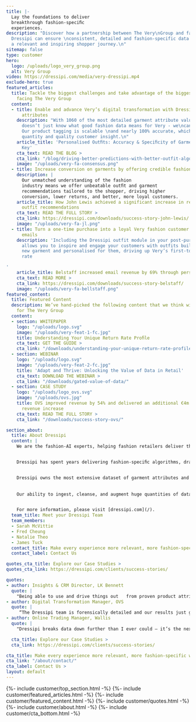 ```yaml
---
title: |-
  Lay the foundations to deliver
  breakthrough fashion-speciﬁc
  experiences.
description: "Discover how a partnership between The Very\nGroup and fashion-AI experts
  Dressipi can ensure \nconsistent, detailed and fashion-specific data to \ndeliver
  a relevant and inspiring shopper journey.\n"
sitemap: false
type: customer
hero:
  logo: /uploads/logo_very_group.png
  alt: Very Group
video: https://dressipi.com/media/very-dressipi.mp4
exclude-hero: true
featured_articles:
  title: Tackle the biggest challenges and take advantage of the biggest opportunities
    facing The Very Group
  content:
  - title: Enable and advance Very’s digital transformation with Dressipi's fashion
      attributes
    description: "With 1060 of the most detailed garment attribute values,\nDressipi
      doesn’t just know what good fashion data means for Very - we\ncan produce it.
      Our product tagging is scalable \nand nearly 100% accurate, which means higher
      quantity and quality customer insight.\n"
    article_title: 'Personalised Outﬁts: Accuracy & Speciﬁcity of Garment Data is
      Key'
    cta_text: READ THE BLOG >
    cta_link: "/blog/driving-better-predictions-with-better-outfit-algorithms/"
    image: "/uploads/very-fa-consensus.png"
  - title: Increase conversion on garments by offering credible fashion recommendations
    description: |
      Our unmatched understanding of the fashion
      industry means we offer unbeatable outﬁt and garment
      recommendations tailored to the shopper, driving higher
      conversion, lower returns, and better, more loyal customers.
    article_title: How John Lewis achieved a significant increase in revenue with
      outfit recommendations
    cta_text: READ THE FULL STORY >
    cta_link: https://dressipi.com/downloads/success-story-john-lewis/
    image: "/uploads/very-fa-jl.png"
  - title: Turn a one-time purchase into a loyal Very fashion customer with post-purchase
      emails
    description: 'Including the Dressipi outfit module in your post-purchase emails
      allows you to inspire and engage your customers with outfits built around their
      new garment and personalised for them, driving up Very’s first-to-second purchase
      rate

'
    article_title: Belstaff increased email revenue by 69% through personalised recommendations
    cta_text: READ MORE >
    cta_link: https://dressipi.com/downloads/success-story-belstaff/
    image: "/uploads/very-fa-bellstaff.png"
featured_content:
  title: Featured Content
  description: We’ve hand-picked the following content that we think will be relevant
    for The Very Group
  content:
  - section: WHITEPAPER
    logo: "/uploads/logo.svg"
    image: "/uploads/very-feat-1-fc.jpg"
    title: Understanding Your Unique Return Rate Proﬁle
    cta_text: GET THE GUIDE >
    cta_link: "/downloads/understanding-your-unique-return-rate-profile-whitepaper/"
  - section: WEBINAR
    logo: "/uploads/logo.svg"
    image: "/uploads/very-feat-2-fc.jpg"
    title: 'Adapt and Thrive: Unlocking the Value of Data in Retail'
    cta_text: DOWNLOAD THE WEBINAR >
    cta_link: "/downloads/gated-value-of-data/"
  - section: CASE STUDY
    logo: "/uploads/logo_ovs.svg"
    image: "/uploads/ovs.jpg"
    title: OVS improved revenue by 54% and delivered an additional €4m of incremental
      revenue increase
    cta_text: READ THE FULL STORY >
    cta_link: "/downloads/success-story-ovs/"

section_about:
  title: About Dressipi
  content: |
    We are the fashion-AI experts, helping fashion retailers deliver the relevant products & inspiration their customers deserve, across every part of the shopper journey.


    Dressipi has spent years delivering fashion-speciﬁc algorithms, drawing on the expertise of some of the industry’s top stylists and experts.


    Dressipi owns the most extensive dataset of garment attributes and fashion-speciﬁc customer preferences. 
  
  
    Our ability to ingest, cleanse, and augment huge quantities of data from various sources, in real-time, is at the heart of our platform.


    For more information, please visit [dressipi.com](/).
  team_title: Meet your Dressipi Team
  team_members: 
  - Sarah McVittie
  - Fred Cheung
  - Natalie Theo
  - James Tuck
  contact_title: Make every experience more relevant, more fashion-specific with Dressipi
  contact_label: Contact Us

quotes_cta_title: Explore our Case Studies >
quotes_cta_link: https://dressipi.com/clients/success-stories/

quotes:
- author: Insights & CRM Director, LK Bennett
  quote: |
    "Being able to use and drive things out   from proven product attributes and linking them to customers enables you to understand what might work outside of their core categories."
- author: Digital Transformation Manager, OVS
  quote: |
     “The Dressipi team is forensically detailed and our results just get better and better.”
- author: Online Trading Manager, Wallis
  quote: |
    "Dressipi breaks data down further than I ever could – it’s the next level detail which makes it different. It really makes my life easier."

  cta_title: Explore our Case Studies >
  cta_link: https://dressipi.com/clients/success-stories/

cta_title: Make every experience more relevant, more fashion-specific with Dressipi
cta_link: "/about/contact/"
cta_label: Contact Us >
layout: default
---
```


{%- include customer/top_section.html -%}
{%- include customer/featured_articles.html -%}
{%- include customer/featured_content.html -%}
{%- include customer/quotes.html -%}
{%- include customer/about.html -%}
{%- include customer/cta_bottom.html -%}